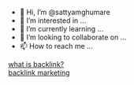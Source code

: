 - 👋 Hi, I’m @sattyamghumare 
- 👀 I’m interested in ...
- 🌱 I’m currently learning ...
- 💞️ I’m looking to collaborate on ...
- 📫 How to reach me ...

<!---
sattyamghumare/sattyamghumare is a ✨ special ✨ repository because its `README.md` (this file) appears on your GitHub profile.
You can click the Preview link to take a look at your changes.
--->
<a href="https://www.digitalkhidki21.com">what is backlink?</a>
<br>
<a href="https://backlinkmarketing.blogspot.com"> backlink marketing</a>
